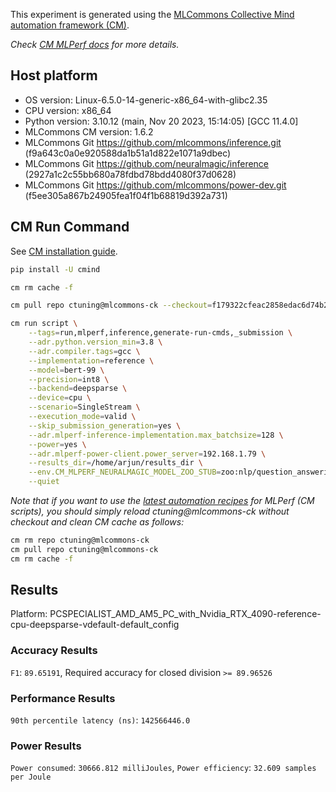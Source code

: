 This experiment is generated using the [MLCommons Collective Mind automation framework (CM)](https://github.com/mlcommons/ck).

*Check [CM MLPerf docs](https://github.com/mlcommons/ck/tree/master/docs/mlperf) for more details.*

## Host platform

* OS version: Linux-6.5.0-14-generic-x86_64-with-glibc2.35
* CPU version: x86_64
* Python version: 3.10.12 (main, Nov 20 2023, 15:14:05) [GCC 11.4.0]
* MLCommons CM version: 1.6.2
* MLCommons Git https://github.com/mlcommons/inference.git (f9a643c0a0e920588da1b51a1d822e1071a9dbec)
* MLCommons Git https://github.com/neuralmagic/inference (2927a1c2c55bb680a78fdbd78bdd4080f37d0628)
* MLCommons Git https://github.com/mlcommons/power-dev.git (f5ee305a867b24905fea1f04f1b68819d392a731)


## CM Run Command

See [CM installation guide](https://github.com/mlcommons/ck/blob/master/docs/installation.md).

```bash
pip install -U cmind

cm rm cache -f

cm pull repo ctuning@mlcommons-ck --checkout=f179322cfeac2858edac6d74b29a23107774f1f5

cm run script \
	--tags=run,mlperf,inference,generate-run-cmds,_submission \
	--adr.python.version_min=3.8 \
	--adr.compiler.tags=gcc \
	--implementation=reference \
	--model=bert-99 \
	--precision=int8 \
	--backend=deepsparse \
	--device=cpu \
	--scenario=SingleStream \
	--execution_mode=valid \
	--skip_submission_generation=yes \
	--adr.mlperf-inference-implementation.max_batchsize=128 \
	--power=yes \
	--adr.mlperf-power-client.power_server=192.168.1.79 \
	--results_dir=/home/arjun/results_dir \
	--env.CM_MLPERF_NEURALMAGIC_MODEL_ZOO_STUB=zoo:nlp/question_answering/bert-large/pytorch/huggingface/squad/base-none \
	--quiet
```
*Note that if you want to use the [latest automation recipes](https://access.cknowledge.org/playground/?action=scripts) for MLPerf (CM scripts),
 you should simply reload ctuning@mlcommons-ck without checkout and clean CM cache as follows:*

```bash
cm rm repo ctuning@mlcommons-ck
cm pull repo ctuning@mlcommons-ck
cm rm cache -f

```

## Results

Platform: PCSPECIALIST_AMD_AM5_PC_with_Nvidia_RTX_4090-reference-cpu-deepsparse-vdefault-default_config

### Accuracy Results 
`F1`: `89.65191`, Required accuracy for closed division `>= 89.96526`

### Performance Results 
`90th percentile latency (ns)`: `142566446.0`

### Power Results 
`Power consumed`: `30666.812 milliJoules`, `Power efficiency`: `32.609 samples per Joule`